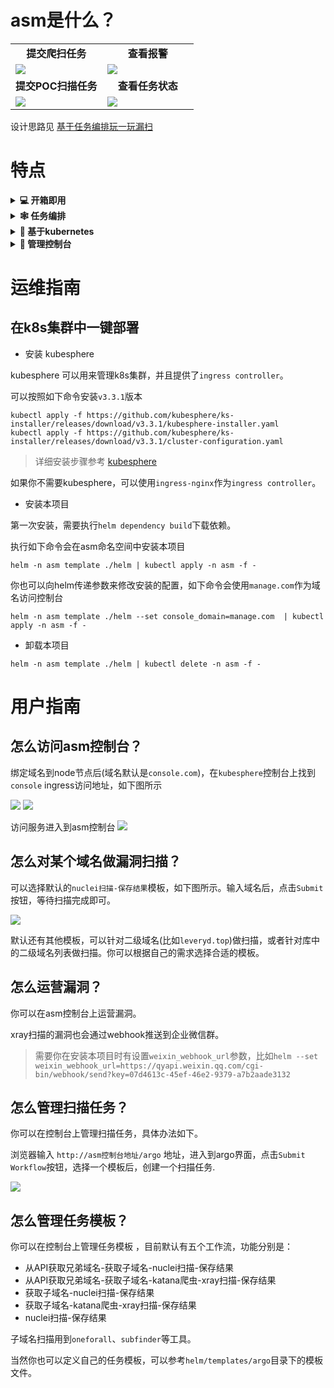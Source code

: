 # asm是什么？

<table>
  <tr>
      <td width="50%" align="center"><b>提交爬扫任务</b></td>
      <td width="50%" align="center"><b>查看报警</b></td>
  </tr>
  <tr>
     <td><img src="https://user-images.githubusercontent.com/1846319/209668967-d2eff688-80b5-4657-9429-51b2c1d06ba8.png"/></td>
     <td><img src="https://user-images.githubusercontent.com/1846319/209669120-0e7ef61b-7c64-47de-8536-3d00cef2c164.png"/></td>
  </tr>
  <tr>
      <td width="50%" align="center"><b>提交POC扫描任务</b></td>
      <td width="50%" align="center"><b>查看任务状态</b></td>
  </tr>
  <tr>
     <td><img  src="https://user-images.githubusercontent.com/1846319/209672294-5e74ab2a-3679-447a-96dc-e5fe595480e5.png"/></td>
     <td><img  src="https://user-images.githubusercontent.com/1846319/209672007-0c3c46be-6245-406c-8935-e4200574abb4.png"/></td>
  </tr>
</table>


设计思路见 [基于任务编排玩一玩漏扫](https://mp.weixin.qq.com/s/CQshF0KsDCPB6AmtOgOBqw)

# 特点
<details>
<summary><b>💻  开箱即用 </b></summary>
内置五条工作流，只需要输入资产信息，就可以完成扫描任务
</details>

<details>
<summary><b>🕸 任务编排 </b></summary>
基于argo-workflow提供功能丰富、稳定的任务编排能力
</details>

<details>
<summary><b>🔗  基于kubernetes </b></summary>
任务编排引擎基于kubernetes调度工作容器，因此很容易实现通过水平扩展提升扫描性能；通过kubesphere可以更好地观测、运维应用
</details>

<details>
<summary><b>🤖 管理控制台 </b></summary>
向用户提供UI洁面管理资产、运营漏洞；对于开发者来说，想要在控制台新增一个模板可以很快，常规的crud操作只需要通过配置选项就能完成模块的前后端开发
</details>

# 运维指南
## 在k8s集群中一键部署
* 安装 kubesphere

kubesphere 可以用来管理k8s集群，并且提供了`ingress controller`。

可以按照如下命令安装`v3.3.1`版本
```
kubectl apply -f https://github.com/kubesphere/ks-installer/releases/download/v3.3.1/kubesphere-installer.yaml
kubectl apply -f https://github.com/kubesphere/ks-installer/releases/download/v3.3.1/cluster-configuration.yaml
```

> 详细安装步骤参考 [kubesphere](https://kubesphere.io/docs/quick-start/minimal-kubesphere-on-k8s/)

如果你不需要kubesphere，可以使用`ingress-nginx`作为`ingress controller`。

* 安装本项目

第一次安装，需要执行`helm dependency build`下载依赖。

执行如下命令会在asm命名空间中安装本项目
```
helm -n asm template ./helm | kubectl apply -n asm -f -
```

你也可以向helm传递参数来修改安装的配置，如下命令会使用`manage.com`作为域名访问控制台
```
helm -n asm template ./helm --set console_domain=manage.com  | kubectl apply -n asm -f -
```

* 卸载本项目
```
helm -n asm template ./helm | kubectl delete -n asm -f -
```

# 用户指南
## 怎么访问asm控制台？

绑定域名到node节点后(域名默认是`console.com`)，在`kubesphere`控制台上找到`console` ingress访问地址，如下图所示

![](https://user-images.githubusercontent.com/1846319/209645921-d845c719-4f31-4e88-ae7c-c4326019b90a.png)
![](https://user-images.githubusercontent.com/1846319/209645971-34b5443c-bcd3-46a2-84a8-fa2378cbc9df.png)

访问服务进入到asm控制台
![](https://user-images.githubusercontent.com/1846319/209646013-f7486b38-f79d-4e5a-9b1e-2ff2f2a199aa.png)

## 怎么对某个域名做漏洞扫描？

可以选择默认的`nuclei扫描-保存结果`模板，如下图所示。输入域名后，点击`Submit`按钮，等待扫描完成即可。

![](https://user-images.githubusercontent.com/1846319/209649547-4e262584-ed7c-4503-9510-79b459b065ea.png)

默认还有其他模板，可以针对二级域名(比如`leveryd.top`)做扫描，或者针对库中的二级域名列表做扫描。你可以根据自己的需求选择合适的模板。

## 怎么运营漏洞？
你可以在asm控制台上运营漏洞。

xray扫描的漏洞也会通过webhook推送到企业微信群。

> 需要你在安装本项目时有设置`weixin_webhook_url`参数，比如`helm --set weixin_webhook_url=https://qyapi.weixin.qq.com/cgi-bin/webhook/send?key=07d4613c-45ef-46e2-9379-a7b2aade3132`

## 怎么管理扫描任务？
你可以在控制台上管理扫描任务，具体办法如下。

浏览器输入 `http://asm控制台地址/argo` 地址，进入到argo界面，点击`Submit Workflow`按钮，选择一个模板后，创建一个扫描任务.

![](https://user-images.githubusercontent.com/1846319/209646774-bf267eb3-b842-4560-bf6b-2f169671fc81.png)

## 怎么管理任务模板？
你可以在控制台上管理任务模板 ，目前默认有五个工作流，功能分别是：
* 从API获取兄弟域名-获取子域名-nuclei扫描-保存结果
* 从API获取兄弟域名-获取子域名-katana爬虫-xray扫描-保存结果
* 获取子域名-nuclei扫描-保存结果
* 获取子域名-katana爬虫-xray扫描-保存结果
* nuclei扫描-保存结果

子域名扫描用到`oneforall`、`subfinder`等工具。

当然你也可以定义自己的任务模板，可以参考`helm/templates/argo`目录下的模板文件。


